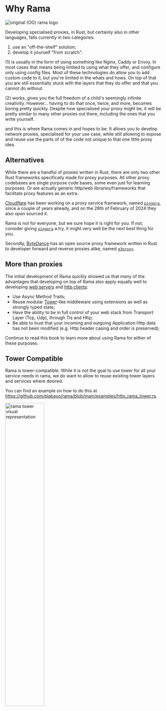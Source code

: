 # Why Rama

<div class="book-article-intro">
    <img src="./img/old_logo.png" alt="original (OG) rama logo">
    <div>
        <p>
            Developing specialised proxies, in Rust, but certainly also in other languages,
            falls currently in two categories:
        </p>
        <ol>
            <li>use an "off-the-shelf" solution;</li>
            <li>develop it yourself "from scratch".</li>
        </ol>
    </div>
</div>

(1) is usually in the form of using something like Nginx, Caddy or Envoy.
In most cases that means being limited to using what they offer,
and configure only using config files. Most of these technologies do
allow you to add custom code to it, but you're limited in the whats and hows.
On top of that you are still essentially stuck with the layers that they do offer
and that you cannot do without.

(2) works, gives you the full freedom of a child's seemingly infinite creativity.
However... having to do that once, twice, and more, becomes boring pretty quickly.
Despite how specialised your proxy might be, it will be pretty similar to many other proxies
out there, including the ones that you write yourself.

and this is where Rama comes in and hopes to be. It allows you to develop
network proxies, specialised for your use case, while still allowing to expose and reuse use
the parts of of the code not unique to that one little proxy idea.

## Alternatives

While there are a handful of proxies written in Rust, there are only two other Rust frameworks
specifically made for proxy purposes. All other proxy codebases are single purpose code bases,
some even just for learning purposes. Or are actually generic http/web libraries/frameworks
that facilitate proxy features as an extra.

[Cloudflare] has been working on a proxy service framework, named [`pingora`], since a couple of years already,
and on the 28th of February of 2024 they also open sourced it.

Rama is not for everyone, but we sure hope it is right for you.
If not, consider giving [`pingora`] a try, it might very well be the next best thing for you.

Secondly, [ByteDance] has an open source proxy framework written in Rust to developer forward
and reverse proxies alike, named [`g3proxy`].

[Cloudflare]: https://www.cloudflare.com/
[`pingora`]: https://github.com/cloudflare/pingora
[ByteDance]: https://www.bytedance.com/en/
[`g3proxy`]: https://github.com/bytedance/g3

## More than proxies

The initial development of Rama quickly showed us that many of the advantages
that developing on top of Rama also apply equally well to developing [web servers](./web_servers.md)
and [http clients](./http_clients.md):

* Use Async Method Traits;
* Reuse modular [Tower](https://github.com/tower-rs/tower)-like middleware using extensions as well as strongly typed state;
* Have the ability to be in full control of your web stack from Transport Layer (Tcp, Udp), through Tls and Http;
* Be able to trust that your incoming and outgoing Application Http data has not been modified (e.g. Http header casing and order is preserved);

Continue to read this book to learn more about using Rama for either of these purposes.

## Tower Compatible

Rama is tower-compatible. While it is not the goal to use tower
for all your service needs in rama, we do want to allow
to reuse existing tower layers and services where desired.

You can find an example on how to do this at
<https://github.com/plabayo/rama/blob/main/examples/http_rama_tower.rs>.

<div class="book-article-image-center">
<img style="width: 50%" src="https://raw.githubusercontent.com/plabayo/rama/main/docs/img/rama_tower.jpg)" alt="rama tower visual representation">
</div>
